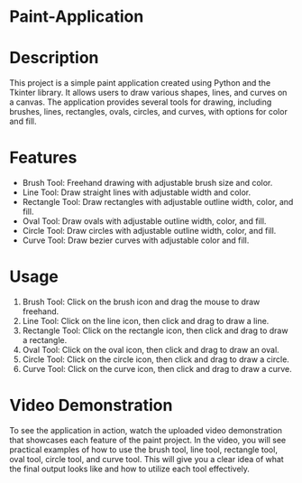 # Paint-Application
# Description
This project is a simple paint application created using Python and the Tkinter library. It allows users to draw various shapes, lines, and curves on a canvas. The application provides several tools for drawing, including brushes, lines, rectangles, ovals, circles, and curves, with options for color and fill.

# Features
- Brush Tool: Freehand drawing with adjustable brush size and color.
- Line Tool: Draw straight lines with adjustable width and color.
- Rectangle Tool: Draw rectangles with adjustable outline width, color, and fill.
- Oval Tool: Draw ovals with adjustable outline width, color, and fill.
- Circle Tool: Draw circles with adjustable outline width, color, and fill.
- Curve Tool: Draw bezier curves with adjustable color and fill.

# Usage
1. Brush Tool: Click on the brush icon and drag the mouse to draw freehand.
2. Line Tool: Click on the line icon, then click and drag to draw a line.
3. Rectangle Tool: Click on the rectangle icon, then click and drag to draw a rectangle.
4. Oval Tool: Click on the oval icon, then click and drag to draw an oval.
5. Circle Tool: Click on the circle icon, then click and drag to draw a circle.
6. Curve Tool: Click on the curve icon, then click and drag to draw a curve.

# Video Demonstration
To see the application in action, watch the uploaded video demonstration that showcases each feature of the paint project. In the video, you will see practical examples of how to use the brush tool, line tool, rectangle tool, oval tool, circle tool, and curve tool. This will give you a clear idea of what the final output looks like and how to utilize each tool effectively.
